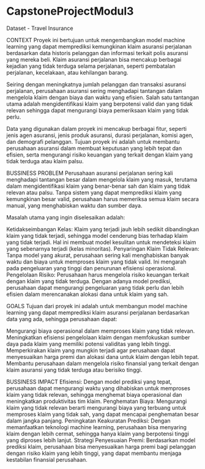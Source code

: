 # CapstoneProjectModul3
Dataset - Travel Insurance

CONTEXT
Proyek ini bertujuan untuk mengembangkan model machine learning yang dapat memprediksi kemungkinan klaim asuransi perjalanan berdasarkan data historis pelanggan dan informasi terkait polis asuransi yang mereka beli. Klaim asuransi perjalanan bisa mencakup berbagai kejadian yang tidak terduga selama perjalanan, seperti pembatalan perjalanan, kecelakaan, atau kehilangan barang.

Seiring dengan meningkatnya jumlah pelanggan dan transaksi asuransi perjalanan, perusahaan asuransi sering menghadapi tantangan dalam mengelola klaim dengan biaya dan waktu yang efisien. Salah satu tantangan utama adalah mengidentifikasi klaim yang berpotensi valid dan yang tidak relevan sehingga dapat mengurangi biaya pemeriksaan klaim yang tidak perlu.

Data yang digunakan dalam proyek ini mencakup berbagai fitur, seperti jenis agen asuransi, jenis produk asuransi, durasi perjalanan, komisi agen, dan demografi pelanggan. Tujuan proyek ini adalah untuk membantu perusahaan asuransi dalam membuat keputusan yang lebih tepat dan efisien, serta mengurangi risiko keuangan yang terkait dengan klaim yang tidak terduga atau klaim palsu.


BUSSINESS PROBLEM
Perusahaan asuransi perjalanan sering kali menghadapi tantangan besar dalam mengelola klaim yang masuk, terutama dalam mengidentifikasi klaim yang benar-benar sah dan klaim yang tidak relevan atau palsu. Tanpa sistem yang dapat memprediksi klaim yang kemungkinan besar valid, perusahaan harus memeriksa semua klaim secara manual, yang menghabiskan waktu dan sumber daya.

Masalah utama yang ingin diselesaikan adalah:

Ketidakseimbangan Kelas: Klaim yang terjadi jauh lebih sedikit dibandingkan klaim yang tidak terjadi, sehingga model cenderung bias terhadap klaim yang tidak terjadi. Hal ini membuat model kesulitan untuk mendeteksi klaim yang sebenarnya terjadi (kelas minoritas).
Penyaringan Klaim Tidak Relevan: Tanpa model yang akurat, perusahaan sering kali menghabiskan banyak waktu dan biaya untuk memproses klaim yang tidak valid. Ini mengarah pada pengeluaran yang tinggi dan penurunan efisiensi operasional.
Pengelolaan Risiko: Perusahaan harus mengelola risiko keuangan terkait dengan klaim yang tidak terduga. Dengan adanya model prediksi, perusahaan dapat mengurangi pengeluaran yang tidak perlu dan lebih efisien dalam merencanakan alokasi dana untuk klaim yang sah.

GOALS
Tujuan dari proyek ini adalah untuk membangun model machine learning yang dapat memprediksi klaim asuransi perjalanan berdasarkan data yang ada, sehingga perusahaan dapat:

Mengurangi biaya operasional dalam memproses klaim yang tidak relevan.
Meningkatkan efisiensi pengelolaan klaim dengan memfokuskan sumber daya pada klaim yang memiliki potensi validitas yang lebih tinggi.
Memperkirakan klaim yang mungkin terjadi agar perusahaan dapat menyesuaikan harga premi dan alokasi dana untuk klaim dengan lebih tepat.
Membantu perusahaan dalam mengelola risiko finansial yang terkait dengan klaim asuransi yang tidak terduga atau berisiko tinggi.

BUSSINESS IMPACT
Efisiensi: Dengan model prediksi yang tepat, perusahaan dapat mengurangi waktu yang dihabiskan untuk memproses klaim yang tidak relevan, sehingga menghemat biaya operasional dan meningkatkan produktivitas tim klaim.
Penghematan Biaya: Mengurangi klaim yang tidak relevan berarti mengurangi biaya yang terbuang untuk memproses klaim yang tidak sah, yang dapat mencapai penghematan besar dalam jangka panjang.
Peningkatan Keakuratan Prediksi: Dengan memanfaatkan teknologi machine learning, perusahaan bisa menyaring klaim dengan lebih cermat, sehingga hanya klaim yang berpotensi tinggi yang diproses lebih lanjut.
Strategi Penyesuaian Premi: Berdasarkan model prediksi klaim, perusahaan bisa menyesuaikan harga premi bagi pelanggan dengan risiko klaim yang lebih tinggi, yang dapat membantu menjaga kestabilan finansial perusahaan.
